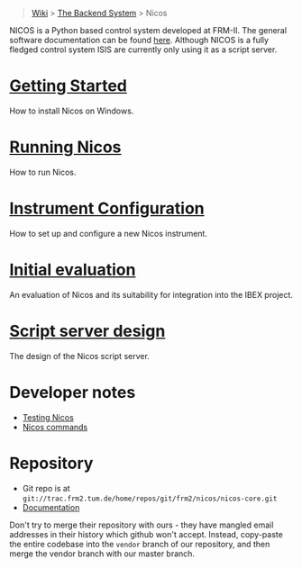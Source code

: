 > [Wiki](Home) > [The Backend System](The-Backend-System) > Nicos

NICOS is a Python based control system developed at FRM-II. The general software documentation can be found [here](http://cdn.frm2.tum.de/fileadmin/stuff/services/ITServices/nicos-master/dirhtml/). Although NICOS is a fully fledged control system ISIS are currently only using it as a script server.

# [Getting Started](Installing-Nicos-on-Windows)

How to install Nicos on Windows.

# [Running Nicos](Running-Nicos)

How to run Nicos.

# [Instrument Configuration](Configuring-a-New-Nicos-Instrument)

How to set up and configure a new Nicos instrument.

# [Initial evaluation](Nicos-evaluation)

An evaluation of Nicos and its suitability for integration into the IBEX project.

# [Script server design](Script-server-design)

The design of the Nicos script server.

# Developer notes
- [Testing Nicos](testing-nicos)
- [Nicos commands](NICOS-commands)


# Repository

- Git repo is at `git://trac.frm2.tum.de/home/repos/git/frm2/nicos/nicos-core.git`
- [Documentation](http://cdn.frm2.tum.de/fileadmin/stuff/services/ITServices/nicos-2.0/dirhtml/)

Don't try to merge their repository with ours - they have mangled email addresses in their history which github won't accept. Instead, copy-paste the entire codebase into the `vendor` branch of our repository, and then merge the vendor branch with our master branch.